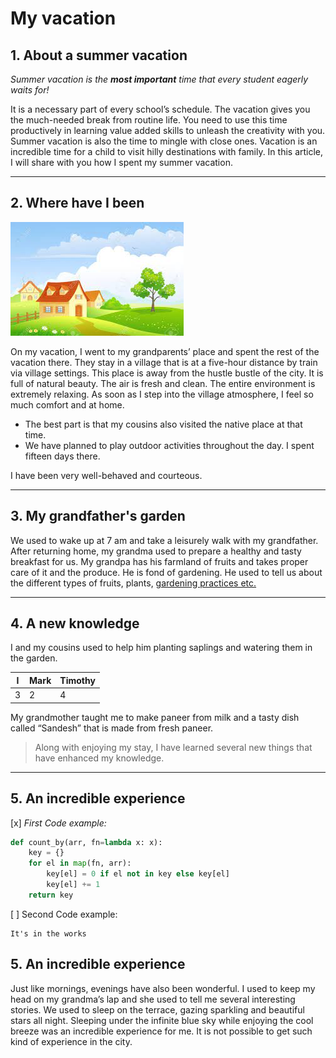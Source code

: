 # My vacation

## 1. About a summer vacation

_Summer vacation is the **most important** time that every student eagerly waits for!_

It is a necessary part of every school’s schedule. The vacation gives you the much-needed break from routine life. You need to use this time productively in learning value added skills to unleash the creativity with you. Summer vacation is also the time to mingle with close ones. Vacation is an incredible time for a child to visit hilly destinations with family. In this article, I will share with you how I spent my summer vacation.

---

## 2. Where have I been

![](village.jpeg)

On my vacation, I went to my grandparents’ place and spent the rest of the vacation there. They stay in a village that is at a five-hour distance by train via village settings. This place is away from the hustle bustle of the city. It is full of natural beauty. The air is fresh and clean. The entire environment is extremely relaxing. As soon as I step into the village atmosphere, I feel so much comfort and at home. 

* The best part is that my cousins also visited the native place at that time. 
* We have planned to play outdoor activities throughout the day. I spent fifteen days there. 

I have been very well-behaved and courteous.

---

## 3. My grandfather's garden

We used to wake up at 7 am and take a leisurely walk with my grandfather. After returning home, my grandma used to prepare a healthy and tasty breakfast for us. My grandpa has his farmland of fruits and takes proper care of it and the produce. He is fond of gardening. He used to tell us about the different types of fruits, plants, [gardening practices etc.](https://gardentutor.com/ "Open")

---

## 4. A new knowledge

I and my cousins used to help him planting saplings and watering them in the garden. 

|  I  |  Mark  | Timothy  |
|-----|--------|----------|
| 3   | 2      | 4        |

My grandmother taught me to make paneer from milk and a tasty dish called “Sandesh” that is made from fresh paneer. 

> Along with enjoying my stay, I have learned several new things that have enhanced my knowledge.

---

## 5. An incredible experience

[x] _First Code example:_

```python 
def count_by(arr, fn=lambda x: x):
    key = {}
    for el in map(fn, arr):
        key[el] = 0 if el not in key else key[el]
        key[el] += 1
    return key  
```

[ ] Second Code example:

```
It's in the works
```
## 5. An incredible experience

Just like mornings, evenings have also been wonderful. I used to keep my head on my grandma’s lap and she used to tell me several interesting stories. We used to sleep on the terrace, gazing sparkling and beautiful stars all night. Sleeping under the infinite blue sky while enjoying the cool breeze was an incredible experience for me. It is not possible to get such kind of experience in the city.
